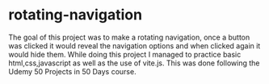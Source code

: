 # rotating-navigation

The goal of this project was to make a rotating
navigation, once a button was clicked it would
reveal the navigation options and when clicked
again it would hide them.
While doing this project I managed to practice
basic html,css,javascript as well as the use
of vite.js.
This was done following the Udemy 50 Projects 
in 50 Days course.